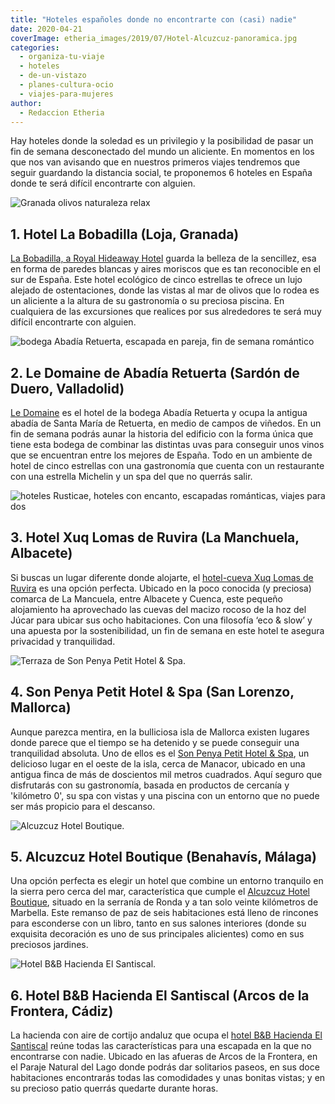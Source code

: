 ```yaml
---
title: "Hoteles españoles donde no encontrarte con (casi) nadie"
date: 2020-04-21
coverImage: etheria_images/2019/07/Hotel-Alcuzcuz-panoramica.jpg
categories: 
  - organiza-tu-viaje
  - hoteles
  - de-un-vistazo
  - planes-cultura-ocio
  - viajes-para-mujeres
author: 
  - Redaccion Etheria
---
```


Hay hoteles donde la soledad es un privilegio y la posibilidad de pasar un fin de semana 
desconectado del mundo un aliciente. En momentos en los que nos van avisando que en 
nuestros primeros viajes tendremos que seguir guardando la distancia social, te 
proponemos 6 hoteles en España donde te será difícil encontrarte con alguien. 

![Granada olivos naturaleza relax](etheria_images/2018/08/La-Bobadilla-panoramica-1024x756.jpg "Imagen de La Bobadilla entre campos de olivos. © Barceló Hotel Group")

## 1\. Hotel La Bobadilla (Loja, Granada)

[La Bobadilla, a Royal Hideaway 
Hotel](https://etheriamagazine.com/2018/08/23/hotel-la-bobadilla-loja-granada/) guarda 
la belleza de la sencillez, esa en forma de paredes blancas y aires moriscos que es tan 
reconocible en el sur de España. Este hotel ecológico de cinco estrellas te ofrece un 
lujo alejado de ostentaciones, donde las vistas al mar de olivos que lo rodea es un 
aliciente a la altura de su gastronomía o su preciosa piscina. En cualquiera de las 
excursiones que realices por sus alrededores te será muy difícil encontrarte con 
alguien. 

![bodega Abadía Retuerta, escapada en pareja, fin de semana romántico](etheria_images/2019/11/Le-Domaine-panoramica-900x600.jpg "Hotel Le Domaine. © Abadía Retuerta")

## 2\. Le Domaine de Abadía Retuerta (Sardón de Duero, Valladolid)

[Le 
Domaine](https://etheriamagazine.com/2019/11/13/viajes-romanticos-hotel-le-domaine-abadia-retuerta-valladolid/) 
es el hotel de la bodega Abadía Retuerta y ocupa la antigua abadía de Santa María de 
Retuerta, en medio de campos de viñedos. En un fin de semana podrás aunar la historia 
del edificio con la forma única que tiene esta bodega de combinar las distintas uvas 
para conseguir unos vinos que se encuentran entre los mejores de España. Todo en un 
ambiente de hotel de cinco estrellas con una gastronomía que cuenta con un restaurante 
con una estrella Michelin y un spa del que no querrás salir. 

![hoteles Rusticae, hoteles con encanto, escapadas románticas, viajes para dos](etheria_images/2020/01/rusticae-xuq-ruvira-ogof-900x602.jpg "Salón de la suite Ogof de Xuq Lomas de Ruvira. © Rusticae")

## 3\. Hotel Xuq Lomas de Ruvira (La Manchuela, Albacete)

Si buscas un lugar diferente donde alojarte, el [hotel-cueva Xuq Lomas de 
Ruvira](https://etheriamagazine.com/2020/01/08/hotel-original-cuevas-xuq-lomas-ruvira-albacete/) 
es una opción perfecta. Ubicado en la poco conocida (y preciosa) comarca de La Mancuela, 
entre Albacete y Cuenca, este pequeño alojamiento ha aprovechado las cuevas del macizo 
rocoso de la hoz del Júcar para ubicar sus ocho habitaciones. Con una filosofía ‘eco & 
slow’ y una apuesta por la sostenibilidad, un fin de semana en este hotel te asegura 
privacidad y tranquilidad. 

![Terraza de Son Penya Petit Hotel & Spa.](etheria_images/2019/08/Son-Penya-terraza-restaurante.jpg "Terraza de Son Penya Petit Hotel & Spa. © Rusticae")

## 4\. Son Penya Petit Hotel & Spa (San Lorenzo, Mallorca)

Aunque parezca mentira, en la bulliciosa isla de Mallorca existen lugares donde parece 
que el tiempo se ha detenido y se puede conseguir una tranquilidad absoluta. Uno de 
ellos es el [Son Penya Petit Hotel & 
Spa](https://etheriamagazine.com/2019/09/04/hotel-tranquilo-mallorca-son-penya-petit-spa-mallorca-rusticae/), 
un delicioso lugar en el oeste de la isla, cerca de Manacor, ubicado en una antigua 
finca de más de doscientos mil metros cuadrados. Aquí seguro que disfrutarás con su 
gastronomía, basada en productos de cercanía y 'kilómetro 0', su spa con vistas y una 
piscina con un entorno que no puede ser más propicio para el descanso. 

![Alcuzcuz Hotel Boutique.](etheria_images/2019/07/Hotel-Alcuzcuz-panoramica.jpg "Alcuzcuz Hotel Boutique. © Rusticae")

## 5\. Alcuzcuz Hotel Boutique (Benahavís, Málaga)

Una opción perfecta es elegir un hotel que combine un entorno tranquilo en la sierra 
pero cerca del mar, característica que cumple el [Alcuzcuz Hotel 
Boutique](https://etheriamagazine.com/2019/07/08/alcuzcuz-hotel-boutique-escapada-romantica-benahavis-malaga/), 
situado en la serranía de Ronda y a tan solo veinte kilómetros de Marbella. Este remanso 
de paz de seis habitaciones está lleno de rincones para esconderse con un libro, tanto 
en sus salones interiores (donde su exquisita decoración es uno de sus principales 
alicientes) como en sus preciosos jardines. 

![Hotel B&B Hacienda El Santiscal.](etheria_images/2019/04/El-Santiscal-general.jpg "Hotel B&B Hacienda El Santiscal. © Rusticae")

## 6\. Hotel B&B Hacienda El Santiscal (Arcos de la Frontera, Cádiz)

La hacienda con aire de cortijo andaluz que ocupa el [hotel B&B Hacienda El 
Santiscal](https://etheriamagazine.com/2019/04/29/hotel-hacienda-santiscal-arcos-pueblos-blancos-cadiz/) 
reúne todas las características para una escapada en la que no encontrarse con nadie. 
Ubicado en las afueras de Arcos de la Frontera, en el Paraje Natural del Lago donde 
podrás dar solitarios paseos, en sus doce habitaciones encontrarás todas las comodidades 
y unas bonitas vistas; y en su precioso patio querrás quedarte durante horas.
